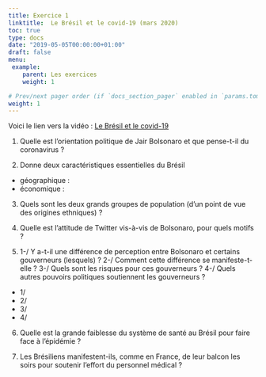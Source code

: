 ```yaml
---
title: Exercice 1
linktitle:  Le Brésil et le covid-19 (mars 2020)
toc: true
type: docs
date: "2019-05-05T00:00:00+01:00"
draft: false
menu:
 example:
    parent: Les exercices
    weight: 1

# Prev/next pager order (if `docs_section_pager` enabled in `params.toml`)
weight: 1
---
```


Voici le lien vers la vidéo : [Le Brésil et le covid-19](https://www.youtube.com/watch?v=3pI6ACXJWeU )

1) Quelle est l’orientation politique de Jair Bolsonaro et que pense-t-il du coronavirus ?

2) Donne deux caractéristiques essentielles du Brésil
  - géographique :
  - économique :

3) Quels sont les deux grands groupes de population (d’un point de vue des origines ethniques) ?

4) Quelle est l’attitude de Twitter vis-à-vis de Bolsonaro, pour quels motifs ? 

5) 1-/ Y a-t-il une différence de perception entre Bolsonaro et certains gouverneurs (lesquels) ? 2-/ Comment cette différence se manifeste-t-elle ? 3-/ Quels sont les risques pour ces gouverneurs ? 4-/ Quels autres pouvoirs politiques soutiennent les gouverneurs ? 
  - 1/
  - 2/
  - 3/ 
  - 4/

6) Quelle est la grande faiblesse du système de santé au Brésil pour faire face à l’épidémie ?

7) Les Brésiliens manifestent-ils, comme en France, de leur balcon les soirs pour soutenir l’effort du personnel médical ? 

